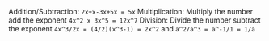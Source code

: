 Addition/Subtraction: `2x+x-3x+5x = 5x`
Multiplication: Multiply the number add the exponent `4x^2 x 3x^5 = 12x^7`
Division: Divide the number subtract the exponent `4x^3/2x = (4/2)(x^3-1) = 2x^2` and `a^2/a^3 = a^-1/1 = 1/a`
